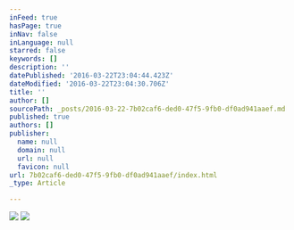 ```yaml
---
inFeed: true
hasPage: true
inNav: false
inLanguage: null
starred: false
keywords: []
description: ''
datePublished: '2016-03-22T23:04:44.423Z'
dateModified: '2016-03-22T23:04:30.706Z'
title: ''
author: []
sourcePath: _posts/2016-03-22-7b02caf6-ded0-47f5-9fb0-df0ad941aaef.md
published: true
authors: []
publisher:
  name: null
  domain: null
  url: null
  favicon: null
url: 7b02caf6-ded0-47f5-9fb0-df0ad941aaef/index.html
_type: Article

---
```

![](https://the-grid-user-content.s3-us-west-2.amazonaws.com/4e8e5203-53fe-41de-ae2b-fc08073ab968.jpg)
![](https://the-grid-user-content.s3-us-west-2.amazonaws.com/1cbcdaf4-2304-493f-8b4d-9319c3bc1c47.jpg)